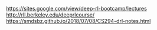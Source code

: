 

<!--
 * @version:
 * @Author:  StevenJokess https://github.com/StevenJokess
 * @Date: 2020-12-19 21:03:05
 * @LastEditors:  StevenJokess https://github.com/StevenJokess
 * @LastEditTime: 2020-12-27 22:08:18
 * @Description:
 * @TODO::
 * @Reference:
-->
https://sites.google.com/view/deep-rl-bootcamp/lectures
http://rll.berkeley.edu/deeprlcourse/
https://smdsbz.github.io/2018/07/08/CS294-drl-notes.html
